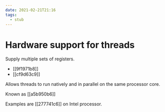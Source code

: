 ```yaml
---
date: 2021-02-21T21:16
tags: 
  - stub
---
```


# Hardware support for threads

Supply multiple sets of registers.
- [[9f1971b8]] 
- [[cf9d63c9]] 

Allows threads to run natively and in parallel on the same processor core.

Known as [[a5b950b6]] 

Examples are [[277741c6]] on Intel processor.
